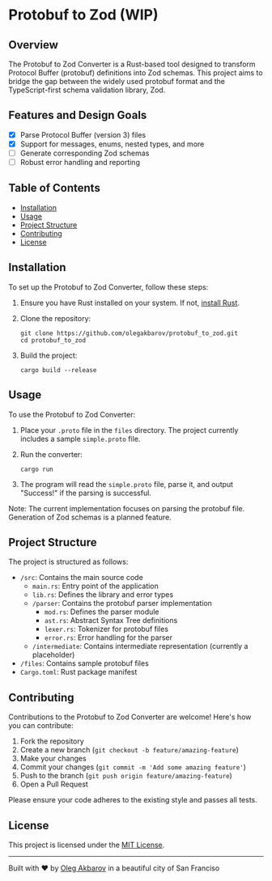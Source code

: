 # Protobuf to Zod (WIP)

## Overview

The Protobuf to Zod Converter is a Rust-based tool designed to transform Protocol Buffer (protobuf) definitions into Zod schemas. This project aims to bridge the gap between the widely used protobuf format and the TypeScript-first schema validation library, Zod.

## Features and Design Goals

- [x] Parse Protocol Buffer (version 3) files
- [x] Support for messages, enums, nested types, and more
- [ ] Generate corresponding Zod schemas
- [ ] Robust error handling and reporting

## Table of Contents

- [Installation](#installation)
- [Usage](#usage)
- [Project Structure](#project-structure)
- [Contributing](#contributing)
- [License](#license)

## Installation

To set up the Protobuf to Zod Converter, follow these steps:

1. Ensure you have Rust installed on your system. If not, [install Rust](https://www.rust-lang.org/tools/install).

2. Clone the repository:
   ```
   git clone https://github.com/olegakbarov/protobuf_to_zod.git
   cd protobuf_to_zod
   ```

3. Build the project:
   ```
   cargo build --release
   ```

## Usage

To use the Protobuf to Zod Converter:

1. Place your `.proto` file in the `files` directory. The project currently includes a sample `simple.proto` file.

2. Run the converter:
   ```
   cargo run
   ```

3. The program will read the `simple.proto` file, parse it, and output "Success!" if the parsing is successful.

Note: The current implementation focuses on parsing the protobuf file. Generation of Zod schemas is a planned feature.

## Project Structure

The project is structured as follows:

- `/src`: Contains the main source code
  - `main.rs`: Entry point of the application
  - `lib.rs`: Defines the library and error types
  - `/parser`: Contains the protobuf parser implementation
    - `mod.rs`: Defines the parser module
    - `ast.rs`: Abstract Syntax Tree definitions
    - `lexer.rs`: Tokenizer for protobuf files
    - `error.rs`: Error handling for the parser
  - `/intermediate`: Contains intermediate representation (currently a placeholder)
- `/files`: Contains sample protobuf files
- `Cargo.toml`: Rust package manifest

## Contributing

Contributions to the Protobuf to Zod Converter are welcome! Here's how you can contribute:

1. Fork the repository
2. Create a new branch (`git checkout -b feature/amazing-feature`)
3. Make your changes
4. Commit your changes (`git commit -m 'Add some amazing feature'`)
5. Push to the branch (`git push origin feature/amazing-feature`)
6. Open a Pull Request

Please ensure your code adheres to the existing style and passes all tests.

## License

This project is licensed under the [MIT License](LICENSE).

---

Built with ❤️ by [Oleg Akbarov](https://github.com/olegakbarov) in a beautiful city of San Franciso
